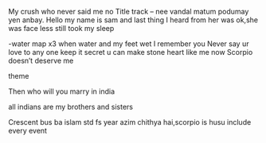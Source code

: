My crush who never said me no
Title track – nee vandal matum podumay yen anbay.
Hello my name is sam and last thing I heard from her was ok,she was face less still took my sleep

-water map x3 when water and my feet wet I remember you
Never say ur love to any one keep it secret u can make stone heart like me now
Scorpio doesn’t deserve me

theme

Then who will you marry in india

all indians are my brothers and sisters



























































Crescent bus ba islam std fs year azim chithya hai,scorpio is husu include every event
